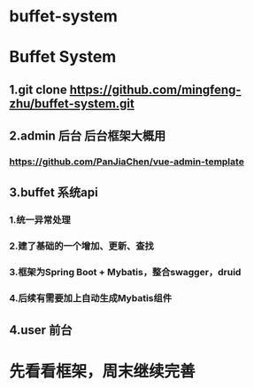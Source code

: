 # buffet-system
# Buffet System
## 1.git clone https://github.com/mingfeng-zhu/buffet-system.git
## 2.admin 后台 后台框架大概用
### https://github.com/PanJiaChen/vue-admin-template
## 3.buffet 系统api
### 1.统一异常处理
### 2.建了基础的一个增加、更新、查找
### 3.框架为Spring Boot + Mybatis，整合swagger，druid
### 4.后续有需要加上自动生成Mybatis组件
## 4.user 前台
# 先看看框架，周末继续完善
